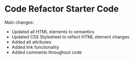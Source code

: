 # Code Refactor Starter Code

Main changes:
- Updated all HTML elements to semantics
- Updated CSS Stylesheet to reflect HTML element changes
- Added alt attributes
- Added link functionality
- Added comments throughout code 